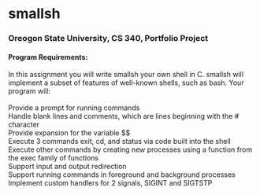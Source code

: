 # smallsh
### Oreogon State University, CS 340, Portfolio Project
#### Program Requirements: <br />
In this assignment you will write smallsh your own shell in C. smallsh will implement a subset of features of well-known shells, such as bash. Your program will: <br /><br />
Provide a prompt for running commands <br />
Handle blank lines and comments, which are lines beginning with the # character <br />
Provide expansion for the variable $$ <br />
Execute 3 commands exit, cd, and status via code built into the shell <br />
Execute other commands by creating new processes using a function from the exec family of functions <br />
Support input and output redirection <br />
Support running commands in foreground and background processes <br />
Implement custom handlers for 2 signals, SIGINT and SIGTSTP <br />
